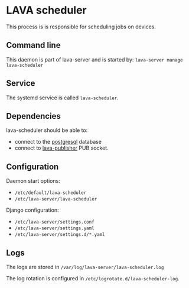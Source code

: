 # LAVA scheduler

This process is is responsible for scheduling jobs on devices.

## Command line

This daemon is part of lava-server and is started by: `lava-server manage lava-scheduler`

## Service

The systemd service is called `lava-scheduler`.

## Dependencies

lava-scheduler should be able to:

* connect to the [postgresql](./postgresql.md) database
* connect to [lava-publisher](./lava-publisher.md) PUB socket.

## Configuration

Daemon start options:

* `/etc/default/lava-scheduler`
* `/etc/lava-server/lava-scheduler`

Django configuration:

* `/etc/lava-server/settings.conf`
* `/etc/lava-server/settings.yaml`
* `/etc/lava-server/settings.d/*.yaml`

## Logs

The logs are stored in `/var/log/lava-server/lava-scheduler.log`

The log rotation is configured in `/etc/logrotate.d/lava-scheduler-log`.
